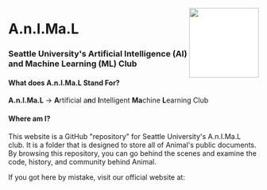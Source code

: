 <img src="Logo/250x250 Logo with Text.png" 
style="
float: right;
background-color: white;
width: 140px;
"></img>

<h1>A.n.I.Ma.L</h1>


### Seattle University's Artificial Intelligence (AI) and Machine Learning (ML) Club



#### What does A.n.I.Ma.L Stand For?

**A.n.I.Ma.L** -> **A**rtificial a**n**d **I**ntelligent **Ma**chine **L**earning Club


#### Where am I?

This website is a GitHub "repository" for Seattle University's A.n.I.Ma.L club. It is a folder that is designed to store all of Animal's public documents. By browsing this repository, you can go behind the scenes and examine the code, history, and community behind Animal.

If you got here by mistake, visit our official website at:



